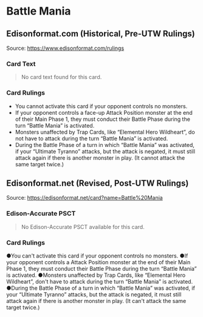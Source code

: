 # Battle Mania

## Edisonformat.com (Historical, Pre-UTW Rulings)

Source: https://www.edisonformat.com/rulings

### Card Text

> No card text found for this card.

### Card Rulings

*   You cannot activate this card if your opponent controls no monsters.
*   If your opponent controls a face-up Attack Position monster at the end of their Main Phase 1, they must conduct their Battle Phase during the turn “Battle Mania” is activated.
*   Monsters unaffected by Trap Cards, like “Elemental Hero Wildheart”, do not have to attack during the turn “Battle Mania” is activated.
*   During the Battle Phase of a turn in which “Battle Mania” was activated, if your “Ultimate Tyranno” attacks, but the attack is negated, it must still attack again if there is another monster in play. (It cannot attack the same target twice.)

## Edisonformat.net (Revised, Post-UTW Rulings)

Source: https://edisonformat.net/card?name=Battle%20Mania

### Edison-Accurate PSCT

> No Edison-Accurate PSCT available for this card.

### Card Rulings

●You can't activate this card if your opponent controls no monsters.
●If your opponent controls a Attack Position monster at the end of their Main Phase 1, they must conduct their Battle Phase during the turn “Battle Mania” is activated.
●Monsters unaffected by Trap Cards, like “Elemental Hero Wildheart”, don't have to attack during the turn “Battle Mania” is activated.
●During the Battle Phase of a turn in which “Battle Mania” was activated, if your “Ultimate Tyranno” attacks, but the attack is negated, it must still attack again if there is another monster in play. (It can't attack the same target twice.)
            